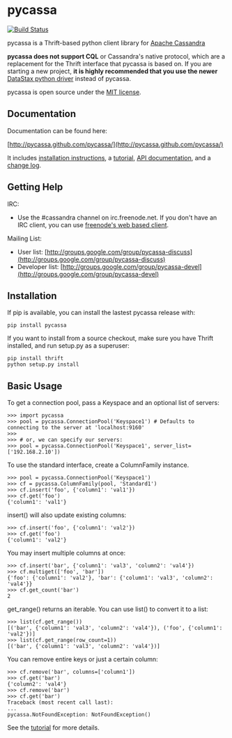 pycassa
=======

[![Build Status](https://secure.travis-ci.org/pycassa/pycassa.png?branch=master)](http://travis-ci.org/pycassa/pycassa)

pycassa is a Thrift-based python client library for [Apache Cassandra](http://cassandra.apache.org)

**pycassa does not support CQL** or Cassandra's native protocol, which are a
replacement for the Thrift interface that pycassa is based on. If you are
starting a new project, **it is highly recommended that you use the newer**
[DataStax python driver](https://github.com/datastax/python-driver) instead
of pycassa.

pycassa is open source under the [MIT license](http://www.opensource.org/licenses/mit-license.php).

Documentation
-------------

Documentation can be found here:

[http://pycassa.github.com/pycassa/](http://pycassa.github.com/pycassa/)

It includes [installation instructions](http://pycassa.github.com/pycassa/installation.html),
a [tutorial](http://pycassa.github.com/pycassa/tutorial.html),
[API documentation](http://pycassa.github.com/pycassa/api/index.html),
and a [change log](http://pycassa.github.com/pycassa/changelog.html).

Getting Help
------------

IRC:

* Use the #cassandra channel on irc.freenode.net. If you don't have an IRC client,
  you can use [freenode's web based client](http://webchat.freenode.net/?channels=#cassandra).

Mailing List:

* User list: [http://groups.google.com/group/pycassa-discuss](http://groups.google.com/group/pycassa-discuss)
* Developer list: [http://groups.google.com/group/pycassa-devel](http://groups.google.com/group/pycassa-devel)

Installation
------------

If pip is available, you can install the lastest pycassa release
with:

    pip install pycassa

If you want to install from a source checkout, make sure you have Thrift
installed, and run setup.py as a superuser:

    pip install thrift
    python setup.py install

Basic Usage
-----------

To get a connection pool, pass a Keyspace and an optional list of servers:

~~~~~~ {python}
>>> import pycassa
>>> pool = pycassa.ConnectionPool('Keyspace1') # Defaults to connecting to the server at 'localhost:9160'
>>>
>>> # or, we can specify our servers:
>>> pool = pycassa.ConnectionPool('Keyspace1', server_list=['192.168.2.10'])
~~~~~~

To use the standard interface, create a ColumnFamily instance.

~~~~~~ {python}
>>> pool = pycassa.ConnectionPool('Keyspace1')
>>> cf = pycassa.ColumnFamily(pool, 'Standard1')
>>> cf.insert('foo', {'column1': 'val1'})
>>> cf.get('foo')
{'column1': 'val1'}
~~~~~~

insert() will also update existing columns:

~~~~~~ {python}
>>> cf.insert('foo', {'column1': 'val2'})
>>> cf.get('foo')
{'column1': 'val2'}
~~~~~~

You may insert multiple columns at once:

~~~~~~ {python}
>>> cf.insert('bar', {'column1': 'val3', 'column2': 'val4'})
>>> cf.multiget(['foo', 'bar'])
{'foo': {'column1': 'val2'}, 'bar': {'column1': 'val3', 'column2': 'val4'}}
>>> cf.get_count('bar')
2
~~~~~~

get_range() returns an iterable. You can use list() to convert it to a list:

~~~~~~ {python}
>>> list(cf.get_range())
[('bar', {'column1': 'val3', 'column2': 'val4'}), ('foo', {'column1': 'val2'})]
>>> list(cf.get_range(row_count=1))
[('bar', {'column1': 'val3', 'column2': 'val4'})]
~~~~~~

You can remove entire keys or just a certain column:

~~~~~~ {python}
>>> cf.remove('bar', columns=['column1'])
>>> cf.get('bar')
{'column2': 'val4'}
>>> cf.remove('bar')
>>> cf.get('bar')
Traceback (most recent call last):
...
pycassa.NotFoundException: NotFoundException()
~~~~~~

See the [tutorial](http://pycassa.github.com/pycassa/tutorial.html#connecting-to-cassandra) for more details.
